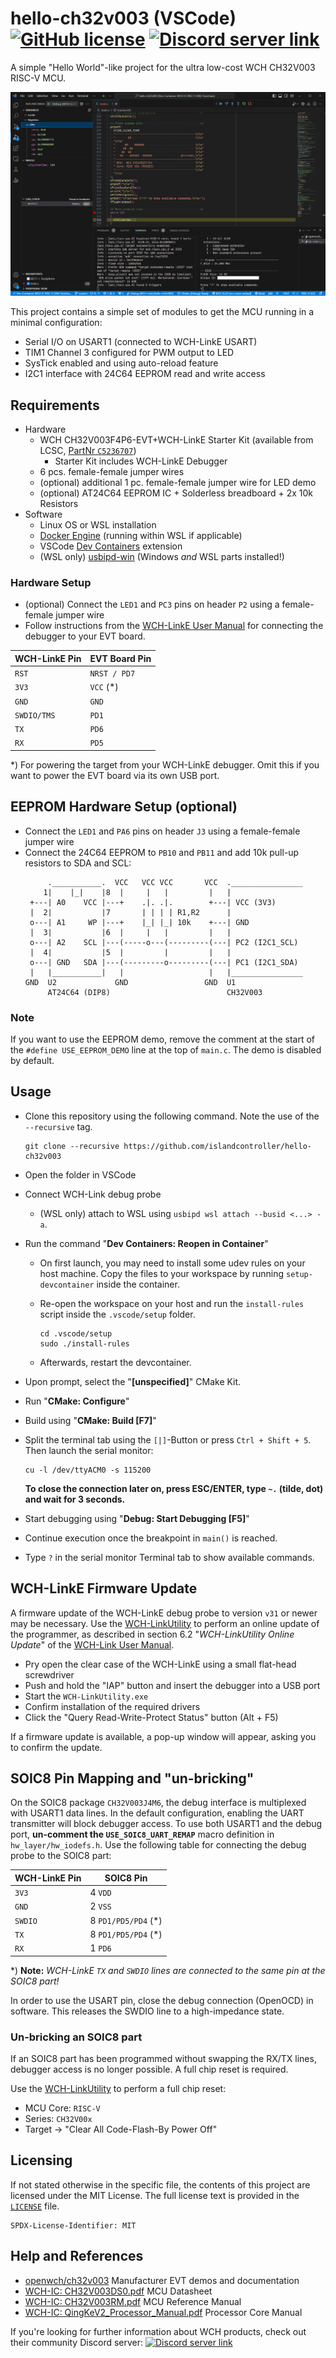 # hello-ch32v003 (VSCode) [![GitHub license](https://img.shields.io/github/license/islandcontroller/hello-ch32v003?style=flat-square)](LICENSE) [![Discord server link](https://img.shields.io/badge/discord-WCH%20Community-white?style=flat-square&logo=discord)](https://t.co/Qbblvmfbae)

A simple "Hello World"-like project for the ultra low-cost WCH CH32V003 RISC-V MCU.

<p align="center"><img src="scr_vscode.png" /></p>

This project contains a simple set of modules to get the MCU running in a minimal configuration:
  - Serial I/O on USART1 (connected to WCH-LinkE USART)
  - TIM1 Channel 3 configured for PWM output to LED
  - SysTick enabled and using auto-reload feature
  - I2C1 interface with 24C64 EEPROM read and write access

## Requirements

* Hardware
  * WCH CH32V003F4P6-EVT+WCH-LinkE Starter Kit (available from LCSC, [PartNr `C5236707`](https://www.lcsc.com/product-detail/Microcontroller-Units-MCUs-MPUs-SOCs_WCH-Jiangsu-Qin-Heng-CH32V003F4P6-EVT-WCH-LinkE_C5236707.html))
    * Starter Kit includes WCH-LinkE Debugger
  * 6 pcs. female-female jumper wires
  * (optional) additional 1 pc. female-female jumper wire for LED demo
  * (optional) AT24C64 EEPROM IC + Solderless breadboard + 2x 10k Resistors
* Software
  * Linux OS or WSL installation
  * [Docker Engine](https://docs.docker.com/engine/install/debian/) (running within WSL if applicable)
  * VSCode [Dev Containers](https://marketplace.visualstudio.com/items?itemName=ms-vscode-remote.remote-containers) extension
  * (WSL only) [usbipd-win](https://learn.microsoft.com/en-us/windows/wsl/connect-usb) (Windows *and* WSL parts installed!)

### Hardware Setup

* (optional) Connect the `LED1` and `PC3` pins on header `P2` using a female-female jumper wire
* Follow instructions from the [WCH-LinkE User Manual](http://www.wch-ic.com/downloads/WCH-LinkUserManual_PDF.html) for connecting the debugger to your EVT board.

| WCH-LinkE Pin | EVT Board Pin |
|---------------|---------------|
| `RST`         | `NRST / PD7`  |
| `3V3`         | `VCC` (*)     |
| `GND`         | `GND`         |
| `SWDIO/TMS`   | `PD1`         |
| `TX`          | `PD6`         |
| `RX`          | `PD5`         |

*) For powering the target from your WCH-LinkE debugger. Omit this if you want to power the EVT board via its own USB port.

## EEPROM Hardware Setup (optional)

* Connect the `LED1` and `PA6` pins on header `J3` using a female-female jumper wire
* Connect the 24C64 EEPROM to `PB10` and `PB11` and add 10k pull-up resistors to SDA and SCL:
  ```
       .___________.  VCC   VCC VCC       VCC  .________________
      1|    |_|    |8  |     |   |         |   |
   +---| A0    VCC |---+    .|. .|.        +---| VCC (3V3)
   |  2|           |7       | | | | R1,R2      |
   o---| A1     WP |---+    |_| |_| 10k    +---| GND
   |  3|           |6  |     |   |         |   |
   o---| A2    SCL |---(-----o---(---------(---| PC2 (I2C1_SCL)
   |  4|           |5  |         |         |   |
   o---| GND   SDA |---(---------o---------(---| PC1 (I2C1_SDA)
   |   |___________|   |                   |   |________________
  GND  U2             GND                 GND  U1
       AT24C64 (DIP8)                          CH32V003
  ```

### **Note**

If you want to use the EEPROM demo, remove the comment at the start of the `#define USE_EEPROM_DEMO` line at the top of `main.c`. The demo is disabled by default.

## Usage

* Clone this repository using the following command. Note the use of the `--recursive` tag.
  ```
  git clone --recursive https://github.com/islandcontroller/hello-ch32v003
  ```
* Open the folder in VSCode
* Connect WCH-Link debug probe
  * (WSL only) attach to WSL using `usbipd wsl attach --busid <...> -a`.
* Run the command "**Dev Containers: Reopen in Container**"
  * On first launch, you may need to install some udev rules on your host machine. Copy the files to your workspace by running `setup-devcontainer` inside the container.
  * Re-open the workspace on your host and run the `install-rules` script inside the `.vscode/setup` folder.

        cd .vscode/setup
        sudo ./install-rules

  * Afterwards, restart the devcontainer.
* Upon prompt, select the "**\[unspecified\]**" CMake Kit. 
* Run "**CMake: Configure**"
* Build using "**CMake: Build [F7]**"

* Split the terminal tab using the `[|]`-Button or press `Ctrl + Shift + 5`. Then launch the serial monitor:

      cu -l /dev/ttyACM0 -s 115200

  **To close the connection later on, press ESC/ENTER, type `~.` (tilde, dot) and wait for 3 seconds.**

* Start debugging using "**Debug: Start Debugging [F5]**"
* Continue execution once the breakpoint in `main()` is reached.
* Type `?` in the serial monitor Terminal tab to show available commands.

## WCH-LinkE Firmware Update
A firmware update of the WCH-LinkE debug probe to version `v31` or newer may be necessary. Use the [WCH-LinkUtility](https://www.wch.cn/downloads/WCH-LinkUtility_ZIP.html) to perform an online update of the programmer, as described in section 6.2 "*WCH-LinkUtility Online Update*" of the [WCH-Link User Manual](https://www.wch.cn/downloads/WCH-LinkUserManual_PDF.html).

* Pry open the clear case of the WCH-LinkE using a small flat-head screwdriver
* Push and hold the "IAP" button and insert the debugger into a USB port
* Start the `WCH-LinkUtility.exe`
* Confirm installation of the required drivers
* Click the "Query Read-Write-Protect Status" button (Alt + F5)

If a firmware update is available, a pop-up window will appear, asking you to confirm the update.

## SOIC8 Pin Mapping and "un-bricking"
On the SOIC8 package `CH32V003J4M6`, the debug interface is multiplexed with USART1 data lines. In the default configuration, enabling the UART transmitter will block debugger access. To use both USART1 and the debug port, **un-comment the `USE_SOIC8_UART_REMAP`** macro definition in `hw_layer/hw_iodefs.h`. Use the following table for connecting the debug probe to the SOIC8 part:

|WCH-LinkE Pin|SOIC8 Pin|
|-|-|
|`3V3`|4 `VDD`|
|`GND`|2 `VSS`|
|`SWDIO`|8 `PD1/PD5/PD4` (*)|
|`TX`|8 `PD1/PD5/PD4` (*)|
|`RX`|1 `PD6`|

*) **Note:** *WCH-LinkE `TX` and `SWDIO` lines are connected to the same pin at the SOIC8 part!*

In order to use the USART pin, close the debug connection (OpenOCD) in software. This releases the SWDIO line to a high-impedance state.

### Un-bricking an SOIC8 part
If an SOIC8 part has been programmed without swapping the RX/TX lines, debugger access is no longer possible. A full chip reset is required.

Use the [WCH-LinkUtility](https://www.wch.cn/downloads/WCH-LinkUtility_ZIP.html) to perform a full chip reset:
* MCU Core: `RISC-V`
* Series: `CH32V00x`
* Target -> "Clear All Code-Flash-By Power Off"

## Licensing

If not stated otherwise in the specific file, the contents of this project are licensed under the MIT License. The full license text is provided in the [`LICENSE`](LICENSE) file.

    SPDX-License-Identifier: MIT

## Help and References

* [openwch/ch32v003](https://github.com/openwch/ch32v003) Manufacturer EVT demos and documentation
* [WCH-IC: CH32V003DS0.pdf](http://www.wch-ic.com/downloads/CH32V003DS0_PDF.html) MCU Datasheet
* [WCH-IC: CH32V003RM.pdf](http://www.wch-ic.com/downloads/CH32V003RM_PDF.html) MCU Reference Manual
* [WCH-IC: QingKeV2_Processor_Manual.pdf](http://www.wch-ic.com/downloads/QingKeV2_Processor_Manual_PDF.html) Processor Core Manual

If you're looking for further information about WCH products, check out their community Discord server: 
[![Discord server link](https://img.shields.io/badge/discord-WCH%20Community-white?style=flat-square&logo=discord)](https://t.co/Qbblvmfbae)